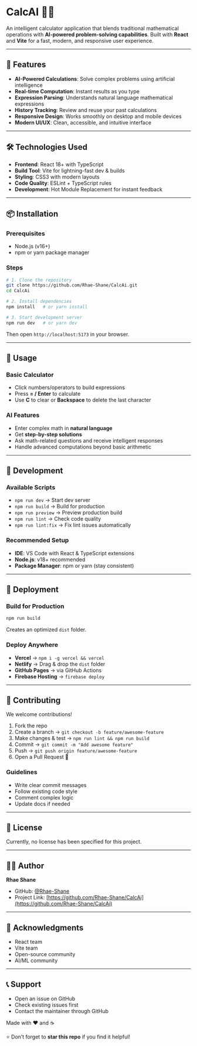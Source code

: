 # CalcAI 🧮✨

An intelligent calculator application that blends traditional mathematical operations with **AI-powered problem-solving capabilities**.
Built with **React** and **Vite** for a fast, modern, and responsive user experience.

---

## 🚀 Features

* **AI-Powered Calculations**: Solve complex problems using artificial intelligence
* **Real-time Computation**: Instant results as you type
* **Expression Parsing**: Understands natural language mathematical expressions
* **History Tracking**: Review and reuse your past calculations
* **Responsive Design**: Works smoothly on desktop and mobile devices
* **Modern UI/UX**: Clean, accessible, and intuitive interface

---

## 🛠️ Technologies Used

* **Frontend**: React 18+ with TypeScript
* **Build Tool**: Vite for lightning-fast dev & builds
* **Styling**: CSS3 with modern layouts
* **Code Quality**: ESLint + TypeScript rules
* **Development**: Hot Module Replacement for instant feedback

---

## 📦 Installation

### Prerequisites

* Node.js (v16+)
* npm or yarn package manager

### Steps

```bash
# 1. Clone the repository
git clone https://github.com/Rhae-Shane/CalcAi.git
cd CalcAi

# 2. Install dependencies
npm install   # or yarn install

# 3. Start development server
npm run dev   # or yarn dev
```

Then open `http://localhost:5173` in your browser.

---

## 🎯 Usage

### Basic Calculator

* Click numbers/operators to build expressions
* Press **= / Enter** to calculate
* Use **C** to clear or **Backspace** to delete the last character

### AI Features

* Enter complex math in **natural language**
* Get **step-by-step solutions**
* Ask math-related questions and receive intelligent responses
* Handle advanced computations beyond basic arithmetic

---

## 🔧 Development

### Available Scripts

* `npm run dev` → Start dev server
* `npm run build` → Build for production
* `npm run preview` → Preview production build
* `npm run lint` → Check code quality
* `npm run lint:fix` → Fix lint issues automatically

### Recommended Setup

* **IDE**: VS Code with React & TypeScript extensions
* **Node.js**: v18+ recommended
* **Package Manager**: npm or yarn (stay consistent)

---

## 🚀 Deployment

### Build for Production

```bash
npm run build
```

Creates an optimized `dist` folder.

### Deploy Anywhere

* **Vercel** → `npm i -g vercel && vercel`
* **Netlify** → Drag & drop the `dist` folder
* **GitHub Pages** → via GitHub Actions
* **Firebase Hosting** → `firebase deploy`

---

## 🤝 Contributing

We welcome contributions!

1. Fork the repo
2. Create a branch → `git checkout -b feature/awesome-feature`
3. Make changes & test → `npm run lint && npm run build`
4. Commit → `git commit -m "Add awesome feature"`
5. Push → `git push origin feature/awesome-feature`
6. Open a Pull Request 🚀

### Guidelines

* Write clear commit messages
* Follow existing code style
* Comment complex logic
* Update docs if needed

---

## 📝 License

Currently, no license has been specified for this project.

---

## 👨‍💻 Author

**Rhae Shane**

* GitHub: [@Rhae-Shane](https://github.com/Rhae-Shane)
* Project Link: [https://github.com/Rhae-Shane/CalcAi](https://github.com/Rhae-Shane/CalcAi)

---

## 🙏 Acknowledgments

* React team
* Vite team
* Open-source community
* AI/ML community

---

## 📞 Support

* Open an issue on GitHub
* Check existing issues first
* Contact the maintainer through GitHub

Made with ❤️ and ☕

⭐ Don’t forget to **star this repo** if you find it helpful!
